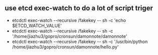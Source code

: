 ## use etcd exec-watch to do a lot of script triger 
- etcdctl exec-watch --recursive /fakekey  -- sh -c 'echo $ETCD_WATCH_VALUE'
- etcdctl exec-watch --recursive /fakekey  -- sh -c '/home/jiazhu3/gopro/cronsun/damonnote/damonnote'
- etcdctl exec-watch --recursive /fakekey  -- sh -c '/usr/bin/python /home/jiazhu3/gopro/cronsun/damonnote/hello.py'
